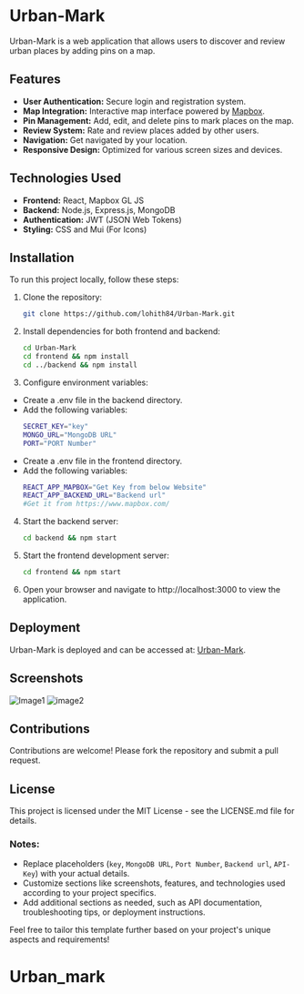 # Urban-Mark

Urban-Mark is a web application that allows users to discover and review urban places by adding pins on a map.

## Features

- **User Authentication:** Secure login and registration system.
- **Map Integration:** Interactive map interface powered by [Mapbox](https://www.mapbox.com/).
- **Pin Management:** Add, edit, and delete pins to mark places on the map.
- **Review System:** Rate and review places added by other users.
- **Navigation:** Get navigated by your location.
- **Responsive Design:** Optimized for various screen sizes and devices.

## Technologies Used

- **Frontend:** React, Mapbox GL JS
- **Backend:** Node.js, Express.js, MongoDB
- **Authentication:** JWT (JSON Web Tokens)
- **Styling:** CSS and Mui (For Icons)
  
## Installation

To run this project locally, follow these steps:

1. Clone the repository:
   ```bash
   git clone https://github.com/lohith84/Urban-Mark.git

2. Install dependencies for both frontend and backend:
   ```bash
   cd Urban-Mark
   cd frontend && npm install
   cd ../backend && npm install

3. Configure environment variables:
- Create a .env file in the backend directory.
- Add the following variables:
  ```bash
  SECRET_KEY="key"
  MONGO_URL="MongoDB URL"
  PORT="PORT Number"

- Create a .env file in the frontend directory.
- Add the following variables:
  ```bash
  REACT_APP_MAPBOX="Get Key from below Website"
  REACT_APP_BACKEND_URL="Backend url"
  #Get it from https://www.mapbox.com/

4. Start the backend server:
   ```bash
   cd backend && npm start

5. Start the frontend development server:
   ```bash
   cd frontend && npm start
3. Open your browser and navigate to http://localhost:3000 to view the application.

## Deployment
Urban-Mark is deployed and can be accessed at: [Urban-Mark](https://urban-mark.netlify.app/).
## Screenshots
![Image1](https://github.com/lohith84/Urban-Mark/assets/121237224/0ec27b39-c8b6-4ee2-bd31-c44b8f203b09)
![image2](https://github.com/lohith84/Urban-Mark/assets/121237224/d9ebe42e-2f29-431a-a622-4c71d89008f9)
## Contributions
Contributions are welcome! Please fork the repository and submit a pull request.
## License
This project is licensed under the MIT License - see the LICENSE.md file for details.

### Notes:
- Replace placeholders (`key`, `MongoDB URL`, `Port Number`, `Backend url`, `API-Key`) with your actual details.
- Customize sections like screenshots, features, and technologies used according to your project specifics.
- Add additional sections as needed, such as API documentation, troubleshooting tips, or deployment instructions.

Feel free to tailor this template further based on your project's unique aspects and requirements!
# Urban_mark
